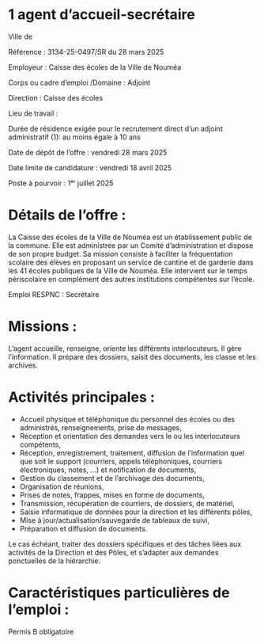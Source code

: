 # 1 agent d’accueil-secrétaire

Ville de

Référence : 3134-25-0497/SR du 28 mars 2025

Employeur : Caisse des écoles de la Ville de Nouméa

Corps ou cadre d’emploi /Domaine : Adjoint

Direction : Caisse des écoles

Lieu de travail :

Durée de résidence exigée pour le recrutement direct d’un adjoint administratif (1): au moins égale à 10 ans

Date de dépôt de l’offre : vendredi 28 mars 2025

Date limite de candidature : vendredi 18 avril 2025

Poste à pourvoir : 1ᵉʳ juillet 2025

# Détails de l’offre :

La Caisse des écoles de la Ville de Nouméa est un établissement public de la commune. Elle est administrée par un Comité d’administration et dispose de son propre budget. Sa mission consiste à faciliter la fréquentation scolaire des élèves en proposant un service de cantine et de garderie dans les 41 écoles publiques de la Ville de Nouméa. Elle intervient sur le temps périscolaire en complément des autres institutions compétentes sur l’école.

Emploi RESPNC : Secrétaire

# Missions :

L’agent accueille, renseigne, oriente les différents interlocuteurs. Il gère l’information. Il prépare des dossiers, saisit des documents, les classe et les archives.

# Activités principales :

- Accueil physique et téléphonique du personnel des écoles ou des administrés, renseignements, prise de messages,
- Réception et orientation des demandes vers le ou les interlocuteurs compétents,
- Réception, enregistrement, traitement, diffusion de l’information quel que soit le support (courriers, appels téléphoniques, courriers électroniques, notes, ...) et notification de documents,
- Gestion du classement et de l’archivage des documents,
- Organisation de réunions,
- Prises de notes, frappes, mises en forme de documents,
- Transmission, récupération de courriers, de dossiers, de matériel,
- Saisie informatique de données pour la direction et les différents pôles,
- Mise à jour/actualisation/sauvegarde de tableaux de suivi,
- Préparation et diffusion de documents.

Le cas échéant, traiter des dossiers spécifiques et des tâches liées aux activités de la Direction et des Pôles, et s’adapter aux demandes ponctuelles de la hiérarchie.

# Caractéristiques particulières de l’emploi :

Permis B obligatoire
